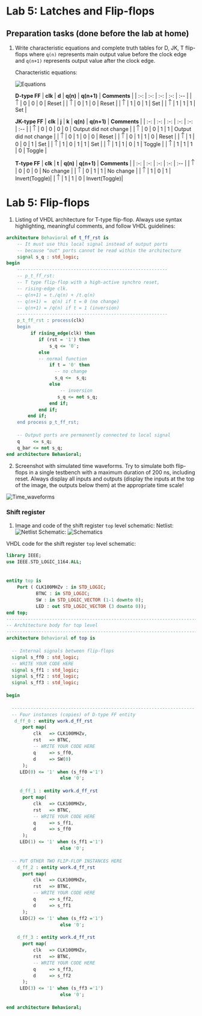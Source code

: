 # Lab 5: Latches and Flip-flops

## Preparation tasks (done before the lab at home)

1. Write characteristic equations and complete truth tables for D, JK, T flip-flops where `q(n)` represents main output value before the clock edge and `q(n+1)` represents output value after the clock edge.

   Characteristic equations:
   
   ![Equations](https://user-images.githubusercontent.com/99497162/158080525-843d415f-ee5c-4cc1-a17b-7fa5f7522f07.png)

   **D-type FF**
   | **clk** | **d** | **q(n)** | **q(n+1)** | **Comments** |
   | :-: | :-: | :-: | :-: | :-- |
   | ![rising](images/eq_uparrow.png) | 0 | 0 | 0 | Reset |
   | ![rising](images/eq_uparrow.png) | 0 | 1 | 0 | Reset |
   | ![rising](images/eq_uparrow.png) | 1 | 0 | 1 | Set |
   | ![rising](images/eq_uparrow.png) | 1 | 1 | 1 | Set |

   **JK-type FF**
   | **clk** | **j** | **k** | **q(n)** | **q(n+1)** | **Comments** |
   | :-: | :-: | :-: | :-: | :-: | :-- |
   | ![rising](images/eq_uparrow.png) | 0 | 0 | 0 | 0 | Output did not change |
   | ![rising](images/eq_uparrow.png) | 0 | 0 | 1 | 1 | Output did not change |
   | ![rising](images/eq_uparrow.png) | 0 | 1 | 0 | 0 | Reset |
   | ![rising](images/eq_uparrow.png) | 0 | 1 | 1 | 0 | Reset |
   | ![rising](images/eq_uparrow.png) | 1 | 0 | 0 | 1 | Set |
   | ![rising](images/eq_uparrow.png) | 1 | 0 | 1 | 1 | Set |
   | ![rising](images/eq_uparrow.png) | 1 | 1 | 0 | 1 | Toggle |
   | ![rising](images/eq_uparrow.png) | 1 | 1 | 1 | 0 | Toggle |

   **T-type FF**
   | **clk** | **t** | **q(n)** | **q(n+1)** | **Comments** |
   | :-: | :-: | :-: | :-: | :-- |
   | ![rising](images/eq_uparrow.png) | 0 | 0 | 0 | No change |
   | ![rising](images/eq_uparrow.png) | 0 | 1 | 1 | No change |
   | ![rising](images/eq_uparrow.png) | 1 | 0 | 1 | Invert(Toggle)|
   | ![rising](images/eq_uparrow.png) | 1 | 1 | 0 | Invert(Toggle)|

<a name="part1"></a>

# Lab 5: Flip-flops

1. Listing of VHDL architecture for T-type flip-flop. Always use syntax highlighting, meaningful comments, and follow VHDL guidelines:

```vhdl
architecture Behavioral of t_ff_rst is
    -- It must use this local signal instead of output ports
    -- because "out" ports cannot be read within the architecture
    signal s_q : std_logic;
begin
    --------------------------------------------------------
    -- p_t_ff_rst:
    -- T type flip-flop with a high-active synchro reset,
    -- rising-edge clk.
    -- q(n+1) = t./q(n) + /t.q(n)
    -- q(n+1) =  q(n) if t = 0 (no change)
    -- q(n+1) = /q(n) if t = 1 (inversion)
    --------------------------------------------------------
    p_t_ff_rst : process(clk)
    begin
         if rising_edge(clk) then
            if (rst = '1') then
                s_q <= '0';
            else
            -- normal function
                if t = '0' then
                  -- no change
                  s_q <=  s_q; 
                else  
                    -- inversion
                   s_q <= not s_q; 
                end if;     
            end if;      
        end if;
    end process p_t_ff_rst;

    -- Output ports are permanently connected to local signal
    q     <= s_q;
    q_bar <= not s_q;
end architecture Behavioral;
```

2. Screenshot with simulated time waveforms. Try to simulate both flip-flops in a single testbench with a maximum duration of 200 ns, including reset. Always display all inputs and outputs (display the inputs at the top of the image, the outputs below them) at the appropriate time scale!

![Time_waveforms](https://user-images.githubusercontent.com/99497162/158413705-428e9af1-29bb-4a90-9cf9-b307bd1f56bc.PNG)

   

### Shift register

1. Image and code of the shift register `top` level schematic:
Netlist:
![Netlist](https://user-images.githubusercontent.com/99497162/159138957-3c0539ab-110a-4766-a2b6-544571330f77.png)
Schematic:
![Schematics](https://user-images.githubusercontent.com/99497162/159138958-d97838fc-1822-451a-8b73-9a7fea7ae341.png)

VHDL code for the shift register `top` level schematic:
```vhdl
library IEEE;
use IEEE.STD_LOGIC_1164.ALL;


entity top is
    Port ( CLK100MHZv : in STD_LOGIC;
           BTNC : in STD_LOGIC;
           SW : in STD_LOGIC_VECTOR (1-1 downto 0);
           LED : out STD_LOGIC_VECTOR (3 downto 0));
end top;
------------------------------------------------------------------------
-- Architecture body for top level
------------------------------------------------------------------------
architecture Behavioral of top is

  -- Internal signals between flip-flops
  signal s_ff0 : std_logic;
  -- WRITE YOUR CODE HERE
  signal s_ff1 : std_logic;
  signal s_ff2 : std_logic;
  signal s_ff3 : std_logic;

begin

  --------------------------------------------------------------------
  -- Four instances (copies) of D-type FF entity
   d_ff_0 : entity work.d_ff_rst
      port map(
          clk   => CLK100MHZv,
          rst   => BTNC,
          -- WRITE YOUR CODE HERE
          q     => s_ff0,
          d     => SW(0)
      );
     LED(0) <= '1' when (s_ff0 ='1') 
                    else '0';
     
     d_ff_1 : entity work.d_ff_rst
      port map(
          clk   => CLK100MHZv,
          rst   => BTNC,
          -- WRITE YOUR CODE HERE
          q     => s_ff1,
          d     => s_ff0
      );
     LED(1) <= '1' when (s_ff1 ='1') 
                    else '0';

  -- PUT OTHER TWO FLIP-FLOP INSTANCES HERE
    d_ff_2 : entity work.d_ff_rst
      port map(
          clk   => CLK100MHZv,
          rst   => BTNC,
          -- WRITE YOUR CODE HERE
          q     => s_ff2,
          d     => s_ff1
      );
     LED(2) <= '1' when (s_ff2 ='1') 
                    else '0';
                    
    d_ff_3 : entity work.d_ff_rst
      port map(
          clk   => CLK100MHZv,
          rst   => BTNC,
          -- WRITE YOUR CODE HERE
          q     => s_ff3,
          d     => s_ff2
      );
     LED(3) <= '1' when (s_ff3 ='1') 
                    else '0';                
                                        
end architecture Behavioral;
```



